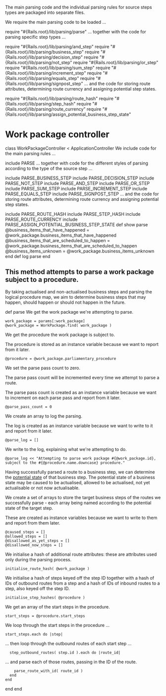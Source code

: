 The main parsing code and the individual parsing rules for source steps types are packaged into separate files.

We require the main parsing code to be loaded ...

require "#{Rails.root}/lib/parsing/parse"
... together with the code for parsing specific step types ...

require "#{Rails.root}/lib/parsing/and_step"
require "#{Rails.root}/lib/parsing/business_step"
require "#{Rails.root}/lib/parsing/decision_step"
require "#{Rails.root}/lib/parsing/not_step"
require "#{Rails.root}/lib/parsing/or_step"
require "#{Rails.root}/lib/parsing/sum_step"
require "#{Rails.root}/lib/parsing/increment_step"
require "#{Rails.root}/lib/parsing/equals_step"
require "#{Rails.root}/lib/parsing/signpost_step"
... and the code for storing route attributes, determining route currency and assigning potential step states.

require "#{Rails.root}/lib/parsing/route_hash"
require "#{Rails.root}/lib/parsing/step_hash"
require "#{Rails.root}/lib/parsing/route_currency"
require "#{Rails.root}/lib/parsing/assign_potential_business_step_state"
# Work package controller

class WorkPackageController < ApplicationController
We include code for the main parsing rules ...

  include PARSE
... together with code for the different styles of parsing according to the type of the source step ...

  include PARSE_BUSINESS_STEP
  include PARSE_DECISION_STEP
  include PARSE_NOT_STEP
  include PARSE_AND_STEP
  include PARSE_OR_STEP
  include PARSE_SUM_STEP
  include PARSE_INCREMENT_STEP
  include PARSE_EQUALS_STEP
  include PARSE_SIGNPOST_STEP
... and the code for storing route attributes, determining route currency and assigning potential step states.

  include PARSE_ROUTE_HASH
  include PARSE_STEP_HASH
  include PARSE_ROUTE_CURRENCY
  include PARSE_ASSIGN_POTENTIAL_BUSINESS_STEP_STATE
  def show
    parse
    @business_items_that_have_happened = @work_package.business_items_that_have_happened
    @business_items_that_are_scheduled_to_happen = @work_package.business_items_that_are_scheduled_to_happen
    @business_items_unknown = @work_package.business_items_unknown
  end
  def log
    parse
  end
## This method attempts to parse a work package subject to a procedure.

By taking actualised and non-actualised business steps and parsing the logical procedure map, we aim to determine business steps that may happen, should happen or should not happen in the future.

  def parse
We get the work package we're attempting to parse.

    work_package = params[:work_package]
    @work_package = WorkPackage.find( work_package )
We get the procedure the work package is subject to.

The procedure is stored as an instance variable because we want to report from it later.

    @procedure = @work_package.parliamentary_procedure
We set the parse pass count to zero.

The parse pass count will be incremented every time we attempt to parse a route.

The parse pass count is created as an instance variable because we want to increment on each parse pass and report from it later.

    @parse_pass_count = 0
We create an array to log the parsing.

The log is created as an instance variable because we want to write to it and report from it later.

    @parse_log = []
We write to the log, explaining what we're attempting to do.

    @parse_log << "Attempting to parse work package #{@work_package.id}, subject to the #{@procedure.name.downcase} procedure."
Having successfully parsed a route to a business step, we can determine the [potential state](https://ukparliament.github.io/ontologies/procedure/flowcharts/meta/design-notes/#potential-states-of-a-business-step) of that business step. The potential state of a business state may be caused to be actualised, allowed to be actualised, not yet actualisable or not now actualisable.

We create a set of arrays to store the target business steps of the routes we successfully parse - each array being named according to the potential state of the target step.

These are created as instance variables because we want to write to them and report from them later.

    @caused_steps = []
    @allowed_steps = []
    @disallowed_as_yet_steps = []
    @disallowed_now_steps = []
We initialise a hash of additional route attributes: these are attributes used only during the parsing process.

    initialise_route_hash( @work_package )
We initialise a hash of steps keyed off the step ID together with a hash of IDs of outbound routes from a step and a hash of IDs of inbound routes to a step, also keyed off the step ID.

    initialise_step_hashes( @procedure )
We get an array of the start steps in the procedure.

    start_steps = @procedure.start_steps
We loop through the start steps in the procedure ...

    start_steps.each do |step|
... then loop through the outbound routes of each start step ...

      step_outbound_routes( step.id ).each do |route_id|
... and parse each of those routes, passing in the ID of the route.

        parse_route_with_id( route_id )
      end
    end
  end
end